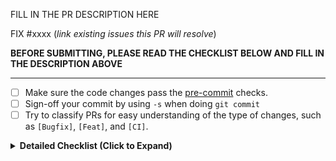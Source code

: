 FILL IN THE PR DESCRIPTION HERE

FIX #xxxx (*link existing issues this PR will resolve*)

**BEFORE SUBMITTING, PLEASE READ THE CHECKLIST BELOW AND FILL IN THE DESCRIPTION ABOVE**

---

- [ ] Make sure the code changes pass the [pre-commit](https://github.com/vllm-project/production-stack/blob/main/CONTRIBUTING.md) checks.
- [ ] Sign-off your commit by using <code>-s</code> when doing <code>git commit</code>
- [ ] Try to classify PRs for easy understanding of the type of changes, such as `[Bugfix]`, `[Feat]`, and `[CI]`.

<details>
<!-- inside this <details> section, markdown rendering does not work, so we use raw html here. -->
<summary><b> Detailed Checklist (Click to Expand) </b></summary>

<p>Thank you for your contribution to production-stack! Before submitting the pull request, please ensure the PR meets the following criteria. This helps us maintain the code quality and improve the efficiency of the review process.</p>

<h3>PR Title and Classification</h3>
<p>Please try to classify PRs for easy understanding of the type of changes. The PR title is prefixed appropriately to indicate the type of change. Please use one of the following:</p>
<ul>
    <li><code>[Bugfix]</code> for bug fixes.</li>
    <li><code>[CI/Build]</code> for build or continuous integration improvements.</li>
    <li><code>[Doc]</code> for documentation fixes and improvements.</li>
    <li><code>[Feat]</code> for new features in the cluster (e.g., autoscaling, disaggregated prefill, etc.).</li>
    <li><code>[Router]</code> for changes to the <code>vllm_router</code> (e.g., routing algorithm, router observability, etc.).</li>
    <li><code>[Misc]</code> for PRs that do not fit the above categories. Please use this sparingly.</li>
</ul>
<p><strong>Note:</strong> If the PR spans more than one category, please include all relevant prefixes.</p>

<h3>Code Quality</h3>

<p>The PR need to meet the following code quality standards:</p>

<ul>
    <li>Pass all linter checks. Please use <code>pre-commit</code> to format your code. See <code>README.md</code> for installation.</li>
    <li>The code need to be well-documented to ensure future contributors can easily understand the code.</li>
    <li> Please include sufficient tests to ensure the change is stay correct and robust. This includes both unit tests and integration tests.</li>
</ul>

<h3>DCO and Signed-off-by</h3>
<p>When contributing changes to this project, you must agree to the <a href="https://github.com/vllm-project/vllm/blob/main/DCO">DCO</a>. Commits must include a <code>Signed-off-by:</code> header which certifies agreement with the terms of the DCO.</p>
<p>Using <code>-s</code> with <code>git commit</code> will automatically add this header.</p>

<h3>What to Expect for the Reviews</h3>

We aim to address all PRs in a timely manner. If no one reviews your PR within 5 days, please @-mention one of YuhanLiu11
, Shaoting-Feng or ApostaC.
